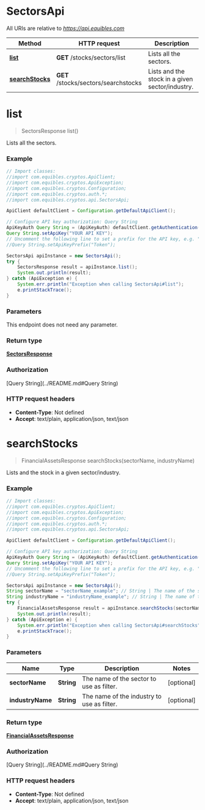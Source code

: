 # SectorsApi

All URIs are relative to *https://api.equibles.com*

Method | HTTP request | Description
------------- | ------------- | -------------
[**list**](SectorsApi.md#list) | **GET** /stocks/sectors/list | Lists all the sectors.
[**searchStocks**](SectorsApi.md#searchStocks) | **GET** /stocks/sectors/searchstocks | Lists and the stock in a given sector/industry.

<a name="list"></a>
# **list**
> SectorsResponse list()

Lists all the sectors.

### Example
```java
// Import classes:
//import com.equibles.cryptos.ApiClient;
//import com.equibles.cryptos.ApiException;
//import com.equibles.cryptos.Configuration;
//import com.equibles.cryptos.auth.*;
//import com.equibles.cryptos.api.SectorsApi;

ApiClient defaultClient = Configuration.getDefaultApiClient();

// Configure API key authorization: Query String
ApiKeyAuth Query String = (ApiKeyAuth) defaultClient.getAuthentication("Query String");
Query String.setApiKey("YOUR API KEY");
// Uncomment the following line to set a prefix for the API key, e.g. "Token" (defaults to null)
//Query String.setApiKeyPrefix("Token");

SectorsApi apiInstance = new SectorsApi();
try {
    SectorsResponse result = apiInstance.list();
    System.out.println(result);
} catch (ApiException e) {
    System.err.println("Exception when calling SectorsApi#list");
    e.printStackTrace();
}
```

### Parameters
This endpoint does not need any parameter.

### Return type

[**SectorsResponse**](SectorsResponse.md)

### Authorization

[Query String](../README.md#Query String)

### HTTP request headers

 - **Content-Type**: Not defined
 - **Accept**: text/plain, application/json, text/json

<a name="searchStocks"></a>
# **searchStocks**
> FinancialAssetsResponse searchStocks(sectorName, industryName)

Lists and the stock in a given sector/industry.

### Example
```java
// Import classes:
//import com.equibles.cryptos.ApiClient;
//import com.equibles.cryptos.ApiException;
//import com.equibles.cryptos.Configuration;
//import com.equibles.cryptos.auth.*;
//import com.equibles.cryptos.api.SectorsApi;

ApiClient defaultClient = Configuration.getDefaultApiClient();

// Configure API key authorization: Query String
ApiKeyAuth Query String = (ApiKeyAuth) defaultClient.getAuthentication("Query String");
Query String.setApiKey("YOUR API KEY");
// Uncomment the following line to set a prefix for the API key, e.g. "Token" (defaults to null)
//Query String.setApiKeyPrefix("Token");

SectorsApi apiInstance = new SectorsApi();
String sectorName = "sectorName_example"; // String | The name of the sector to use as filter.
String industryName = "industryName_example"; // String | The name of the industry to use as filter.
try {
    FinancialAssetsResponse result = apiInstance.searchStocks(sectorName, industryName);
    System.out.println(result);
} catch (ApiException e) {
    System.err.println("Exception when calling SectorsApi#searchStocks");
    e.printStackTrace();
}
```

### Parameters

Name | Type | Description  | Notes
------------- | ------------- | ------------- | -------------
 **sectorName** | **String**| The name of the sector to use as filter. | [optional]
 **industryName** | **String**| The name of the industry to use as filter. | [optional]

### Return type

[**FinancialAssetsResponse**](FinancialAssetsResponse.md)

### Authorization

[Query String](../README.md#Query String)

### HTTP request headers

 - **Content-Type**: Not defined
 - **Accept**: text/plain, application/json, text/json

